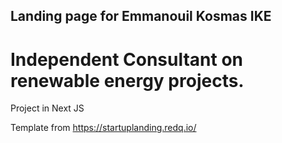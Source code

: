 ## Landing page for Emmanouil Kosmas IKE
# Independent Consultant on renewable energy projects.

Project in Next JS

Template from https://startuplanding.redq.io/